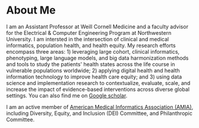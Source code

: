 # About Me

 I am an Assistant Professor at Weill Cornell Medicine and a faculty advisor for the Electrical & Computer Engineering Program at Northwestern University. I am intersted in the intersection of clinical and medical informatics, population health, and health equity. My research efforts encompass three areas: 1) leveraging large cohort, clinical informatics, phenotyping, large language models, and big data harmonization methods and tools to study the patients' health states across the life course in vulnerable populations worldwide; 2) applying digital health and health information technology to improve health care equity; and 3) using data science and implementation research to contextualize, evaluate, scale, and increase the impact of evidence-based interventions across diverse global settings. You can also find me on <a href='https://scholar.google.com/citations?user=v8dQVvIAAAAJ&hl=en&oi=ao'>Google scholar</a>.

I am an active member of <a href='https://amia.org/membership/jiancheng-ye-phd'>American Medical Informatics Association (AMIA)</a>, including Diversity, Equity, and Inclusion (DEI) Committee, and Philanthropic Committee.